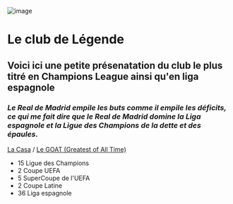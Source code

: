 ![image](https://github.com/user-attachments/assets/68211a8a-c8d9-4374-b155-4afc600a9673)

# Le club de Légende
## Voici ici une petite présenatation du club le plus titré en Champions League ainsi qu'en liga espagnole

### *Le  Real de Madrid empile les buts comme il empile les déficits, ce qui me fait dire que le Real de Madrid domine la Liga espagnole et la Ligue des Champions de la dette et des épaules.*
[La Casa](https://fr.wikipedia.org/wiki/Real_Madrid_Club_de_F%C3%BAtbol) / [Le GOAT (Greatest of All Time)](https://www.si.com/soccer/2016/05/28/video-cristiano-ronaldo-yells-si-champions-league-final)

- 15 Ligue des Champions
- 2 Coupe UEFA
- 5 SuperCoupe de l'UEFA
- 2 Coupe Latine
- 36 Liga espagnole
